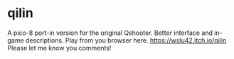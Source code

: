 # qilin
A pico-8 port-in version for the original Qshooter. Better interface and in-game descriptions.
Play from you browser here. https://wslu42.itch.io/qilin
Please let me know you comments!
